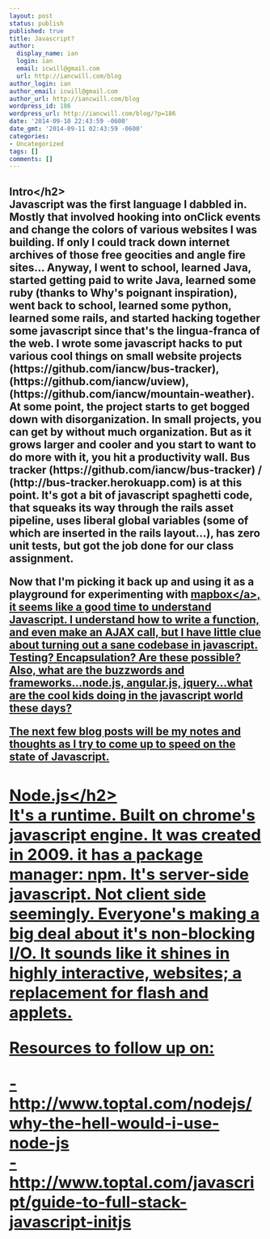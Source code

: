 ```yaml
---
layout: post
status: publish
published: true
title: Javascript?
author:
  display_name: ian
  login: ian
  email: icwill@gmail.com
  url: http://iancwill.com/blog
author_login: ian
author_email: icwill@gmail.com
author_url: http://iancwill.com/blog
wordpress_id: 186
wordpress_url: http://iancwill.com/blog/?p=186
date: '2014-09-10 22:43:59 -0600'
date_gmt: '2014-09-11 02:43:59 -0600'
categories:
- Uncategorized
tags: []
comments: []
---
```

<h2>Intro<&#47;h2><br />
Javascript was the first language I dabbled in.  Mostly that involved hooking into onClick events and change the colors of various websites I was building.  If only I could track down internet archives of those free geocities and angle fire sites...  Anyway, I went to school, learned Java, started getting paid to write Java, learned some ruby (thanks to Why's poignant inspiration), went back to school, learned some python, learned some rails, and started hacking together some javascript since that's the lingua-franca of the web.  I wrote some javascript hacks to put various cool things on small website projects (https:&#47;&#47;github.com&#47;iancw&#47;bus-tracker), (https:&#47;&#47;github.com&#47;iancw&#47;uview), (https:&#47;&#47;github.com&#47;iancw&#47;mountain-weather).  At some point, the project starts to get bogged down with disorganization.  In small projects, you can get by without much organization.  But as it grows larger and cooler and you start to want to do more with it, you hit a productivity wall.  Bus tracker (https:&#47;&#47;github.com&#47;iancw&#47;bus-tracker) &#47; (http:&#47;&#47;bus-tracker.herokuapp.com) is at this point.  It's got a bit of javascript spaghetti code, that squeaks its way through the rails asset pipeline, uses liberal global variables (some of which are inserted in the rails layout...), has zero unit tests, but got the job done for our class assignment.</p>
<p>Now that I'm picking it back up and using it as a playground for experimenting with <a href="https:&#47;&#47;www.mapbox.com" title="map box">mapbox<&#47;a>, it seems like a good time to understand Javascript.  I understand how to write a function, and even make an AJAX call, but I have little clue about turning out a sane codebase in javascript.  Testing?  Encapsulation?  Are these possible?  Also, what are the buzzwords and frameworks...node.js, angular.js, jquery...what are the cool kids doing in the javascript world these days?</p>
<p>The next few blog posts will be my notes and thoughts as I try to come up to speed on the state of Javascript. </p>
<h2>Node.js<&#47;h2><br />
It's a runtime.  Built on chrome's javascript engine.  It was created in 2009.  it has a package manager:  npm.  It's server-side javascript.  Not client side seemingly.  Everyone's making a big deal about it's non-blocking I&#47;O.  It sounds like it shines in highly interactive, websites; a replacement for flash and applets.</p>
<p>Resources to follow up on:</p>
<p> - http:&#47;&#47;www.toptal.com&#47;nodejs&#47;why-the-hell-would-i-use-node-js<br />
 - http:&#47;&#47;www.toptal.com&#47;javascript&#47;guide-to-full-stack-javascript-initjs</p>
